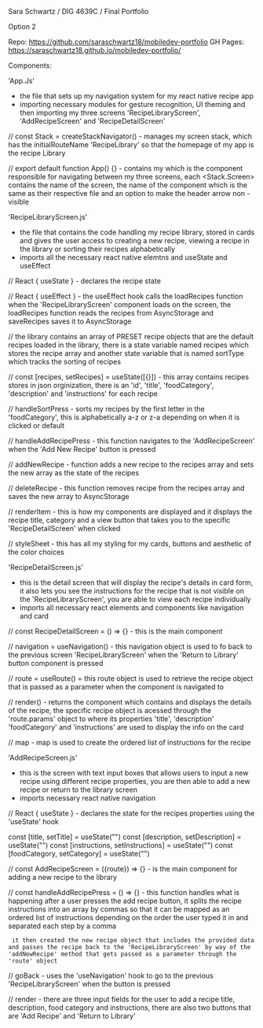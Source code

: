 Sara Schwartz / DIG 4639C / Final Portfolio 

Option 2

Repo: https://github.com/saraschwartz18/mobiledev-portfolio
GH Pages: https://saraschwartz18.github.io/mobiledev-portfolio/

Components:

'App.Js'
- the file that sets up my navigation system for my react native recipe app
- importing necessary modules for gesture recognition, UI theming and then importing my three screens 'RecipeLibraryScreen', 'AddRecipeScreen' and 'RecipeDetailScreen'

// const Stack = createStackNavigator() - manages my screen stack, which has the initialRouteName 'RecipeLibrary' so that the homepage of my app is the recipe Library

// export default function App() {} - contains my <NavigationContainer> which is the component responsible for navigating between my three screens, each <Stack.Screen> contains the name of the screen, the name of the component which is the same as their respective file and an option to make the header arrow non - visible

'RecipeLibraryScreen.js'
- the file that contains the code handling my recipe library, stored in cards and gives the user access to creating a new recipe, viewing a recipe in the library or sorting their recipes alphabetically 
- imports all the necessary react native elemtns and useState and useEffect

// React { useState } - declares the recipe state 

// React { useEffect } - the useEffect hook calls the loadRecipes function when the 'RecipeLibraryScreen' component loads on the screen, the loadRecipes function reads the recipes from AsyncStorage and saveRecipes saves it to AsyncStorage

// the library contains an array of PRESET recipe objects that are the default recipes loaded in the library, there is a state variable named recipes which stores the recipe array and another state variable that is named sortType which tracks the sorting of recipes

// const [recipes, setRecipes] = useState([{}]) - this array contains recipes stores in json orginization, there is an 'id', 'title', 'foodCategory', 'description' and 'instructions' for each recipe

// handleSortPress - sorts my recipes by the first letter in the 'foodCategory', this is alphabetically a-z or z-a depending on when it is clicked or default

// handleAddRecipePress - this function navigates to the 'AddRecipeScreen' when the 'Add New Recipe' button is pressed

// addNewRecipe - function adds a new recipe to the recipes array and sets the new array as the state of the recipes

// deleteRecipe - this function removes recipe from the recipes array and saves the new array to AsyncStorage

// renderItem - this is how my <Card> components are displayed and it displays the recipe title, category and a view button that takes you to the specific 'RecipeDetailScreen' when clicked 

// styleSheet - this has all my styling for my cards, buttons and aesthetic of the color choices

'RecipeDetailScreen.js'
- this is the detail screen that will display the recipe's details in card form, it also lets you see the instructions for the recipe that is not visible on the 'RecipeLibraryScreen', you are able to view each recipe individually 
- imports all necessary react elements and components like navigation and card

// const RecipeDetailScreen = () => {} - this is the main component 

// navigation = useNavigation() - this navigation object is used to fo back to the previous screen 'RecipeLibraryScreen' when the 'Return to Library' button component is pressed 

// route = useRoute() = this route object is used to retrieve the recipe object that is passed as a parameter when the component is navigated to

// render() - returns the <View> component which contains <Card> and displays the details of the recipe, the specific recipe object is acessed through the 'route.params' object to where its properties 'title', 'description' 'foodCategory' and 'instructions' are used to display the info on the card

// map - map is used to create the ordered list of instructions for the recipe

'AddRecipeScreen.js'
- this is the screen with text input boxes that allows users to input a new recipe using different recipe properties, you are then able to add a new recipe or return to the library screen
- imports necessary react native navigation

// React { useState } - declares the state for the recipes properties using the 'useState' hook

  const [title, setTitle] = useState("")
  const [description, setDescription] = useState("")
  const [instructions, setInstructions] = useState("")
  const [foodCategory, setCategory] = useState("")

// const AddRecipeScreen = ({route}) => {} - is the main component for adding a new recipe to the library

// const handleAddRecipePress = () => {} - this function handles what is happening after a user presses the add recipe button, it splits the recipe instructions into an array by commas so that it can be mapped as an ordered list of instructions depending on the order the user typed it in and separated each step by a comma
     
     it then created the new recipe object that includes the provided data and passes the recipe back to the 'RecipeLibraryScreen' by way of the 'addNewRecipe' method that gets passed as a parameter through the 'route' object

// goBack - uses the 'useNavigation' hook to go to the previous 'RecipeLibraryScreen' when the button is pressed

// render - there are three <text> input fields for the user to add a recipe title, description, food category and instructions, there are also two buttons that are 'Add Recipe' and 'Return to Library'



